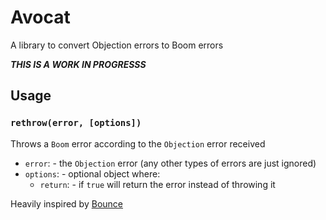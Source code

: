# Avocat

A library to convert Objection errors to Boom errors

***THIS IS A WORK IN PROGRESSS***


## Usage

### `rethrow(error, [options])`

 Throws a `Boom` error according to the `Objection` error received

 - `error`: - the `Objection` error (any other types of errors are just ignored)
 - `options`: - optional object where:
     - `return`: - if `true` will return the error instead of throwing it


Heavily inspired by [Bounce](https://github.com/hapijs/bounce)